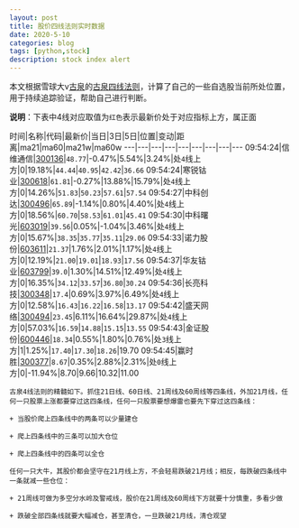 ```yaml
---
layout: post
title: 股价四线法则实时数据
date: 2020-5-10
categories: blog
tags: [python,stock]
description: stock index alert
---
```



本文根据雪球大v[古泉](https://xueqiu.com/u/7148646888)的[古泉四线法则](https://xueqiu.com/7148646888/130498192)，计算了自己的一些自选股当前所处位置，用于持续追踪验证，帮助自己进行判断。

**说明**：下表中4线对应取值为`红色`表示最新价处于对应指标上方，属正面

时间|名称|代码|最新价|当日|3日|5日|位置|变动|距离|ma21|ma60|ma21w|ma60w
---|---|---|---|---|---|---|---|---
09:54:24|信维通信|[300136](https://xueqiu.com/S/SZ300136)|`48.77`|-0.47%|5.54%|3.24%|处`4`线上方|0|19.18%|`44.44`|`40.95`|`42.42`|`36.66`
09:54:24|寒锐钴业|[300618](https://xueqiu.com/S/SZ300618)|`61.81`|-0.27%|13.88%|15.79%|处`4`线上方|0|14.26%|`51.83`|`50.23`|`57.61`|`57.54`
09:54:27|中科创达|[300496](https://xueqiu.com/S/SZ300496)|`65.89`|-1.14%|0.80%|4.40%|处`4`线上方|0|18.56%|`60.70`|`58.53`|`61.01`|`45.41`
09:54:30|中科曙光|[603019](https://xueqiu.com/S/SH603019)|`39.56`|0.05%|-1.04%|3.46%|处`4`线上方|0|15.67%|`38.35`|`35.77`|`35.11`|`29.06`
09:54:33|诺力股份|[603611](https://xueqiu.com/S/SH603611)|`21.37`|1.76%|2.01%|1.17%|处`4`线上方|0|12.19%|`21.00`|`19.01`|`18.93`|`17.56`
09:54:37|华友钴业|[603799](https://xueqiu.com/S/SH603799)|`39.0`|1.30%|14.51%|12.49%|处`4`线上方|0|16.35%|`34.12`|`33.57`|`36.80`|`30.24`
09:54:36|长亮科技|[300348](https://xueqiu.com/S/SZ300348)|`17.4`|0.69%|3.97%|6.49%|处`4`线上方|0|12.58%|`16.43`|`16.22`|`16.58`|`13.17`
09:54:42|盛天网络|[300494](https://xueqiu.com/S/SZ300494)|`23.45`|6.11%|16.64%|29.87%|处`4`线上方|0|57.03%|`16.59`|`14.88`|`15.15`|`13.55`
09:54:43|金证股份|[600446](https://xueqiu.com/S/SH600446)|`18.34`|0.55%|1.80%|0.76%|处`3`线上方|1|1.25%|`17.40`|`17.30`|`18.26`|19.70
09:54:45|赢时胜|[300377](https://xueqiu.com/S/SZ300377)|`8.67`|0.35%|2.88%|2.31%|处`0`线上方|0|-11.94%|8.70|9.66|10.32|11.00

```
古泉4线法则的精髓如下。抓住21日线、60日线、21周线及60周线等四条线，外加21月线，任何一只股票上涨都要穿过这四条线，任何一只股票要想爆雷也要先下穿过这四条线：

+ 当股价爬上四条线中的两条可以少量建仓

+ 爬上四条线中的三条可以加大仓位

+ 爬上四条线中的四条可以全仓

任何一只大牛，其股价都会坚守在21月线上方，不会轻易跌破21月线；相反，每跌破四条线中一条就减一些仓位：

+ 21周线可做为多空分水岭及警戒线，股价在21周线及60周线下方就要十分慎重，多看少做

+ 跌破全部四条线就要大幅减仓，甚至清仓，一旦跌破21月线，清仓观望
```